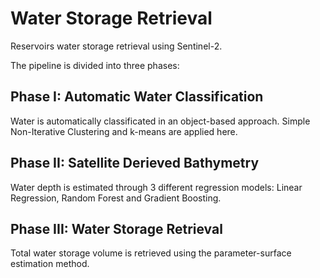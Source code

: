 # Water Storage Retrieval

Reservoirs water storage retrieval using Sentinel-2.

The pipeline is divided into three phases:

## Phase I: Automatic Water Classification

Water is automatically classificated in an object-based approach. Simple Non-Iterative Clustering and k-means are applied here.

## Phase II: Satellite Derieved Bathymetry

Water depth is estimated through 3 different regression models: Linear Regression, Random Forest and Gradient Boosting.

## Phase III: Water Storage Retrieval

Total water storage volume is retrieved using the parameter-surface estimation method.
